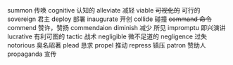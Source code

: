 summon 传唤
cognitive 认知的
alleviate 减轻
viable ~~可视化的~~ 可行的
sovereign 君主
deploy 部署
inaugurate 开创
collide 碰撞 
~~command 命令~~
commend 赞许，赞扬   commendaion
diminish 减少 所见
impromptu 即兴演讲
lucrative 有利可图的
tactic 战术
negligible 微不足道的 negligence 过失
notorious 臭名昭著
plead 恳求
propel  推动
repress 镇压
patron 赞助人
propaganda 宣传

